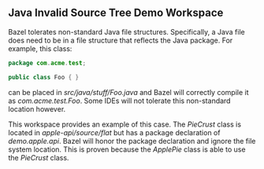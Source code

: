 ## Java Invalid Source Tree Demo Workspace

Bazel tolerates non-standard Java file structures.
Specifically, a Java file does need to be in a file structure that reflects the Java package.
For example, this class:

```java
package com.acme.test;

public class Foo { }
```

can be placed in _src/java/stuff/Foo.java_ and Bazel will correctly compile it as _com.acme.test.Foo_.
Some IDEs will not tolerate this non-standard location however.

This workspace provides an example of this case.
The _PieCrust_ class is located in _apple-api/source/flat_ but has a package declaration
 of _demo.apple.api_.
Bazel will honor the package declaration and ignore the file system location.
This is proven because the _ApplePie_ class is able to use the _PieCrust_ class.
